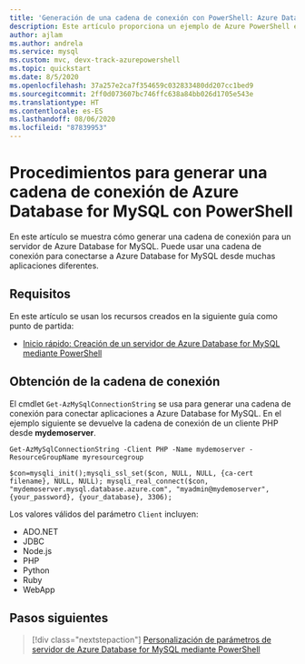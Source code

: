 ```yaml
---
title: 'Generación de una cadena de conexión con PowerShell: Azure Database for MySQL'
description: Este artículo proporciona un ejemplo de Azure PowerShell en el que se genera una cadena de conexión para conectarse a Azure Database for MySQL.
author: ajlam
ms.author: andrela
ms.service: mysql
ms.custom: mvc, devx-track-azurepowershell
ms.topic: quickstart
ms.date: 8/5/2020
ms.openlocfilehash: 37a257e2ca7f354659c032833480dd207cc1bed9
ms.sourcegitcommit: 2ff0d073607bc746ffc638a84bb026d1705e543e
ms.translationtype: HT
ms.contentlocale: es-ES
ms.lasthandoff: 08/06/2020
ms.locfileid: "87839953"
---
```

# <a name="how-to-generate-an-azure-database-for-mysql-connection-string-with-powershell"></a>Procedimientos para generar una cadena de conexión de Azure Database for MySQL con PowerShell

En este artículo se muestra cómo generar una cadena de conexión para un servidor de Azure Database for MySQL. Puede usar una cadena de conexión para conectarse a Azure Database for MySQL desde muchas aplicaciones diferentes.

## <a name="requirements"></a>Requisitos

En este artículo se usan los recursos creados en la siguiente guía como punto de partida:

* [Inicio rápido: Creación de un servidor de Azure Database for MySQL mediante PowerShell](quickstart-create-mysql-server-database-using-azure-powershell.md)

## <a name="get-the-connection-string"></a>Obtención de la cadena de conexión

El cmdlet `Get-AzMySqlConnectionString` se usa para generar una cadena de conexión para conectar aplicaciones a Azure Database for MySQL. En el ejemplo siguiente se devuelve la cadena de conexión de un cliente PHP desde **mydemoserver**.

```azurepowershell-interactive
Get-AzMySqlConnectionString -Client PHP -Name mydemoserver -ResourceGroupName myresourcegroup
```

```Output
$con=mysqli_init();mysqli_ssl_set($con, NULL, NULL, {ca-cert filename}, NULL, NULL); mysqli_real_connect($con, "mydemoserver.mysql.database.azure.com", "myadmin@mydemoserver", {your_password}, {your_database}, 3306);
```

Los valores válidos del parámetro `Client` incluyen:

* ADO&#46;NET
* JDBC
* Node.js
* PHP
* Python
* Ruby
* WebApp

## <a name="next-steps"></a>Pasos siguientes

> [!div class="nextstepaction"]
> [Personalización de parámetros de servidor de Azure Database for MySQL mediante PowerShell](howto-configure-server-parameters-using-powershell.md)
